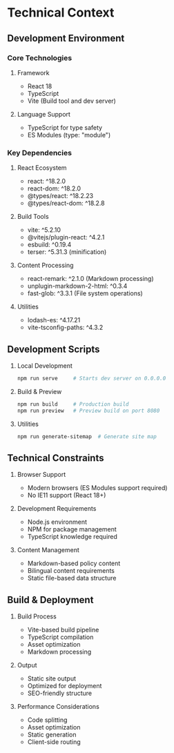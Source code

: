 # Technical Context

## Development Environment

### Core Technologies

1. Framework

   - React 18
   - TypeScript
   - Vite (Build tool and dev server)

2. Language Support
   - TypeScript for type safety
   - ES Modules (type: "module")

### Key Dependencies

1. React Ecosystem

   - react: ^18.2.0
   - react-dom: ^18.2.0
   - @types/react: ^18.2.23
   - @types/react-dom: ^18.2.8

2. Build Tools

   - vite: ^5.2.10
   - @vitejs/plugin-react: ^4.2.1
   - esbuild: ^0.19.4
   - terser: ^5.31.3 (minification)

3. Content Processing

   - react-remark: ^2.1.0 (Markdown processing)
   - unplugin-markdown-2-html: ^0.3.4
   - fast-glob: ^3.3.1 (File system operations)

4. Utilities
   - lodash-es: ^4.17.21
   - vite-tsconfig-paths: ^4.3.2

## Development Scripts

1. Local Development

   ```bash
   npm run serve     # Starts dev server on 0.0.0.0
   ```

2. Build & Preview

   ```bash
   npm run build     # Production build
   npm run preview   # Preview build on port 8080
   ```

3. Utilities
   ```bash
   npm run generate-sitemap  # Generate site map
   ```

## Technical Constraints

1. Browser Support

   - Modern browsers (ES Modules support required)
   - No IE11 support (React 18+)

2. Development Requirements

   - Node.js environment
   - NPM for package management
   - TypeScript knowledge required

3. Content Management
   - Markdown-based policy content
   - Bilingual content requirements
   - Static file-based data structure

## Build & Deployment

1. Build Process

   - Vite-based build pipeline
   - TypeScript compilation
   - Asset optimization
   - Markdown processing

2. Output

   - Static site output
   - Optimized for deployment
   - SEO-friendly structure

3. Performance Considerations
   - Code splitting
   - Asset optimization
   - Static generation
   - Client-side routing
